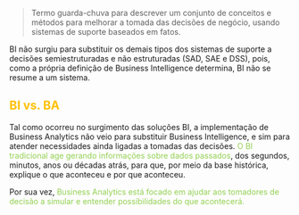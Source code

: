 
> Termo guarda-chuva para descrever um conjunto de conceitos e métodos para melhorar a tomada das decisões de negócio, usando sistemas de suporte baseados em fatos.

BI não surgiu para substituir os demais tipos dos sistemas de suporte a decisões semiestruturadas e não estruturadas (SAD, SAE e DSS), pois, como a própria definição de Business Intelligence determina, BI não se resume a um sistema.

## <span style="color:#ffc000">BI vs. BA
</span>

Tal como ocorreu no surgimento das soluções BI, a implementação de  Business Analytics não veio para substituir Business Intelligence, e sim para atender necessidades ainda ligadas a tomadas das decisões. <span style="color:#92d050">O BI tradicional age gerando informações sobre dados passados</span>, dos segundos, minutos, anos ou décadas atrás, para que, por meio da base histórica, explique o que aconteceu e por que aconteceu.

Por sua vez, <span style="color:#92d050">Business Analytics está focado em ajudar aos tomadores de decisão a simular e entender possibilidades do que acontecerá.</span>

